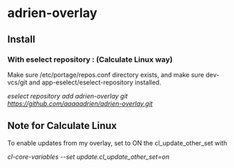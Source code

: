 # adrien-overlay

## Install

### With eselect repository : (Calculate Linux way)

Make sure /etc/portage/repos.conf directory exists, and make sure dev-vcs/git and app-eselect/eselect-repository installed.

*eselect repository add adrien-overlay git https://github.com/aaaaadrien/adrien-overlay.git*

## Note for Calculate Linux

To enable updates from my overlay, set to ON the cl_update_other_set with

*cl-core-variables --set update.cl_update_other_set=on*
